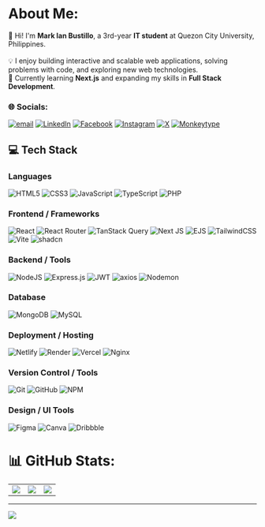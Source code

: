 # About Me:
🚀 Hi! I'm **Mark Ian Bustillo**, a 3rd-year **IT student** at Quezon City University, Philippines.  <br><br>💡 I enjoy building interactive and scalable web applications, solving problems with code, and exploring new web technologies.  <br>🌱 Currently learning **Next.js** and expanding my skills in **Full Stack Development**.<br>


### 🌐 Socials:
[![email](https://img.shields.io/badge/Email-D14836?logo=gmail&logoColor=white)](mailto:bustillomarkian23@gmail.com) 
[![LinkedIn](https://img.shields.io/badge/LinkedIn-%230077B5.svg?logo=linkedin&logoColor=white)](https://linkedin.com/in/mark-ian-bustillo)
[![Facebook](https://img.shields.io/badge/Facebook-%231877F2.svg?logo=Facebook&logoColor=white)](https://facebook.com/ih.yvnn)
[![Instagram](https://img.shields.io/badge/Instagram-%23E4405F.svg?logo=Instagram&logoColor=white)](https://instagram.com/https://www.instagram.com/i.yvnn/)
[![X](https://img.shields.io/badge/X-black.svg?logo=X&logoColor=white)](https://x.com/heech8z)
[![Monkeytype](https://img.shields.io/badge/Monkeytype-333438?logo=monkeytype)](https://monkeytype.com/profile/markian)

## 💻 Tech Stack

### Languages
![HTML5](https://img.shields.io/badge/html5-%23E34F26.svg?style=for-the-badge&logo=html5&logoColor=white)
![CSS3](https://img.shields.io/badge/css3-%231572B6.svg?style=for-the-badge&logo=css3&logoColor=white)
![JavaScript](https://img.shields.io/badge/javascript-%23323330.svg?style=for-the-badge&logo=javascript&logoColor=%23F7DF1E)
![TypeScript](https://img.shields.io/badge/typescript-%23007ACC.svg?style=for-the-badge&logo=typescript&logoColor=white)
![PHP](https://img.shields.io/badge/php-%23777BB4.svg?style=for-the-badge&logo=php&logoColor=white)

### Frontend / Frameworks
![React](https://img.shields.io/badge/react-%2320232a.svg?style=for-the-badge&logo=react&logoColor=%2361DAFB)
![React Router](https://img.shields.io/badge/React_Router-CA4245?style=for-the-badge&logo=react-router&logoColor=white)
![TanStack Query](https://img.shields.io/badge/-TanStack%20Query-153355?style=for-the-badge&logo=react%20query&logoColor=FF4154)
![Next JS](https://img.shields.io/badge/Next-black?style=for-the-badge&logo=next.js&logoColor=white)
![EJS](https://img.shields.io/badge/ejs-%23B4CA65.svg?style=for-the-badge&logo=ejs&logoColor=black)
![TailwindCSS](https://img.shields.io/badge/tailwindcss-%2338B2AC.svg?style=for-the-badge&logo=tailwind-css&logoColor=white)
![Vite](https://img.shields.io/badge/vite-%23646CFF.svg?style=for-the-badge&logo=vite&logoColor=white)
![shadcn](https://img.shields.io/badge/shadcn-000000?style=for-the-badge&logo=shadcn&logoColor=white&logo=shadcn/ui)

### Backend / Tools
![NodeJS](https://img.shields.io/badge/node.js-6DA55F?style=for-the-badge&logo=node.js&logoColor=white)
![Express.js](https://img.shields.io/badge/express.js-%23404d59.svg?style=for-the-badge&logo=express&logoColor=%2361DAFB)
![JWT](https://img.shields.io/badge/JWT-black?style=for-the-badge&logo=JSON%20web%20tokens)
![axios](https://img.shields.io/badge/axios-346be1?logo=axios)
![Nodemon](https://img.shields.io/badge/NODEMON-%23323330.svg?style=for-the-badge&logo=nodemon&logoColor=%BBDEAD)

### Database
![MongoDB](https://img.shields.io/badge/MongoDB-%234ea94b.svg?style=for-the-badge&logo=mongodb&logoColor=white)
![MySQL](https://img.shields.io/badge/mysql-4479A1.svg?style=for-the-badge&logo=mysql&logoColor=white)

### Deployment / Hosting
![Netlify](https://img.shields.io/badge/netlify-%23000000.svg?style=for-the-badge&logo=netlify&logoColor=#00C7B7)
![Render](https://img.shields.io/badge/Render-%46E3B7.svg?style=for-the-badge&logo=render&logoColor=white)
![Vercel](https://img.shields.io/badge/vercel-%23000000.svg?style=for-the-badge&logo=vercel&logoColor=white)
![Nginx](https://img.shields.io/badge/nginx-%23009639.svg?style=for-the-badge&logo=nginx&logoColor=white)

### Version Control / Tools
![Git](https://img.shields.io/badge/git-%23F05033.svg?style=for-the-badge&logo=git&logoColor=white)
![GitHub](https://img.shields.io/badge/github-%23121011.svg?style=for-the-badge&logo=github&logoColor=white)
![NPM](https://img.shields.io/badge/NPM-%23CB3837.svg?style=for-the-badge&logo=npm&logoColor=white)

### Design / UI Tools
![Figma](https://img.shields.io/badge/figma-%23F24E1E.svg?style=for-the-badge&logo=figma&logoColor=white)
![Canva](https://img.shields.io/badge/Canva-%2300C4CC.svg?style=for-the-badge&logo=Canva&logoColor=white)
![Dribbble](https://img.shields.io/badge/Dribbble-EA4C89?style=for-the-badge&logo=dribbble&logoColor=white)

# 📊 GitHub Stats:
<table>
  <tr>
    <td><img src="https://github-readme-stats.vercel.app/api?username=mark-ianz&theme=dark&hide_border=false&include_all_commits=false&count_private=false" /></td>
    <td><img src="https://nirzak-streak-stats.vercel.app/?user=mark-ianz&theme=dark&hide_border=false" /></td>
    <td><img src="https://github-readme-stats.vercel.app/api/top-langs/?username=mark-ianz&theme=dark&hide_border=false&include_all_commits=false&count_private=false&layout=compact" /></td>
  </tr>
</table>

---
[![](https://visitcount.itsvg.in/api?id=mark-ianz&icon=0&color=0)](https://visitcount.itsvg.in)
